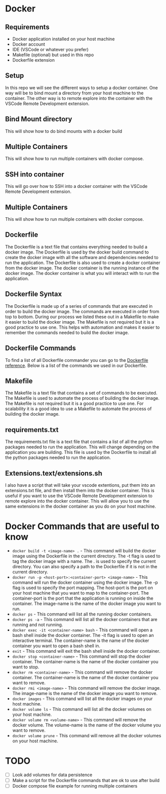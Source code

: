 # Docker

## Requirements
- Docker application installed on your host machine
- Docker account
- IDE (VSCode or whatever you prefer)
- Makefile (optional) but used in this repo
- Dockerfile extension

## Setup
In this repo we will see the different ways to setup a docker container. One way will be to bind mount a directory from your host machine to the container. The other way is to remote explore into the container with the VSCode Remote Development extension.

## Bind Mount directory
This will show how to do bind mounts with a docker build

## Multiple Containers
This will show how to run multiple containers with docker compose.

## SSH into container
This will go over how to SSH into a docker container with the VSCode Remote Development extension.

## Multiple Containers
This will show how to run multiple containers with docker compose.

## Dockerfile
The Dockerfile is a text file that contains everything needed to build a docker image. The Dockerfile is used by the docker build command to create the docker image with all the software and dependencies needed to run the application. The Dockerfile is also used to create a docker container from the docker image. The docker container is the running instance of the docker image. The docker container is what you will interact with to run the application.

## Dockerfile Syntax
The Dockerfile is made up of a series of commands that are executed in order to build the docker image. The commands are executed in order from top to bottom. During our process we listed these out in a Makefile to make it easier to build the docker image. The Makefile is not required but it is a good practice to use one. This helps with automation and makes it easier to remember the commands needed to build the docker image.

## Dockerfile Commands
To find a list of all Dockerfile commander you can go to the [Dockerfile reference](https://docs.docker.com/engine/reference/builder/). Below is a list of the commands we used in our Dockerfile.

## Makefile
The Makefile is a text file that contains a set of commands to be executed. The Makefile is used to automate the process of building the docker image. The Makefile is not required but it is a good practice to use one. For scalability it is a good idea to use a Makefile to automate the process of building the docker image.

## requirements.txt
The requirements.txt file is a text file that contains a list of all the python packages needed to run the application. This will change depending on the application you are building. This file is used by the Dockerfile to install all the python packages needed to run the application.

## Extensions.text/extensions.sh
I also have a script that will take your vscode extentions, put them into an extensions.txt file, and then install them into the docker container. This is useful if you want to use the VSCode Remote Development extension to remote explore into the docker container. This will allow you to use the same extensions in the docker container as you do on your host machine.

# Docker Commands that are useful to know
- `docker build -t <image-name> .` - This command will build the docker image using the Dockerfile in the current directory. The -t flag is used to tag the docker image with a name. The . is used to specify the current directory. You can also specify a path to the Dockerfile if it is not in the current directory.
- `docker run -p <host-port>:<container-port> <image-name>` - This command will run the docker container using the docker image. The -p flag is used to specify the port mapping. The host-port is the port on your host machine that you want to map to the container-port. The container-port is the port that the application is running on inside the container. The image-name is the name of the docker image you want to run.
- `docker ps` - This command will list all the running docker containers.
- `docker ps -a` - This command will list all the docker containers that are running and not running.
- `docker exec -it <container-name> bash` - This command will open a bash shell inside the docker container. The -it flag is used to open an interactive terminal. The container-name is the name of the docker container you want to open a bash shell in.
- `exit` - This command will exit the bash shell inside the docker container.
- `docker stop <container-name>` - This command will stop the docker container. The container-name is the name of the docker container you want to stop.
- `docker rm <container-name>` - This command will remove the docker container. The container-name is the name of the docker container you want to remove.
- `docker rmi <image-name>` - This command will remove the docker image. The image-name is the name of the docker image you want to remove.
- `docker images` - This command will list all the docker images on your host machine.
- `docker volume ls` - This command will list all the docker volumes on your host machine.
- `docker volume rm <volume-name>` - This command will remove the docker volume. The volume-name is the name of the docker volume you want to remove.
- `docker volume prune` - This command will remove all the docker volumes on your host machine.

# TODO
- [ ] Look add volumes for data persistence
- [ ] Make a script for the Dockerfile commands that are ok to use after build
- [ ] Docker compose file example for running multiple containers
